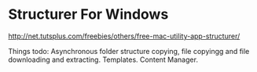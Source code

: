 Structurer For Windows
======================

http://net.tutsplus.com/freebies/others/free-mac-utility-app-structurer/

Things todo:
    Asynchronous folder structure copying, file copyingg and file downloading and extracting.
    Templates.
    Content Manager.
